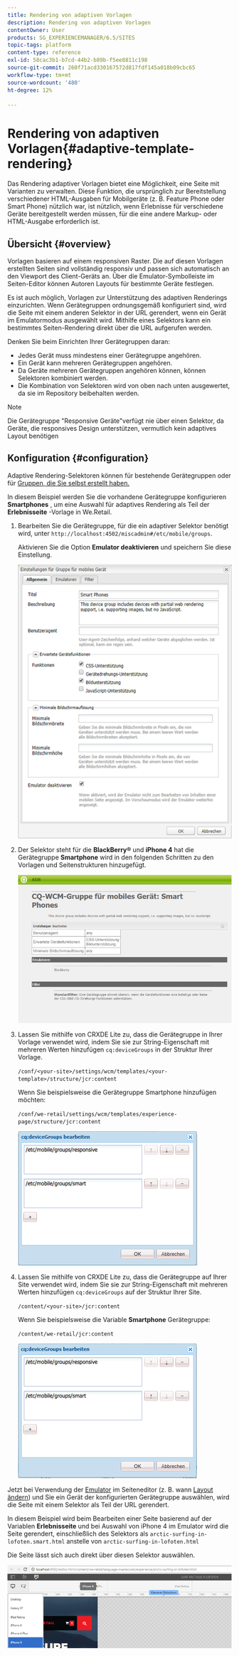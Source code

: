 ```yaml
---
title: Rendering von adaptiven Vorlagen
description: Rendering von adaptiven Vorlagen
contentOwner: User
products: SG_EXPERIENCEMANAGER/6.5/SITES
topic-tags: platform
content-type: reference
exl-id: 58cac3b1-b7cd-44b2-b89b-f5ee8811c198
source-git-commit: 260f71acd330167572d817fdf145a018b09cbc65
workflow-type: tm+mt
source-wordcount: '480'
ht-degree: 12%

---
```


# Rendering von adaptiven Vorlagen{#adaptive-template-rendering}

Das Rendering adaptiver Vorlagen bietet eine Möglichkeit, eine Seite mit Varianten zu verwalten. Diese Funktion, die ursprünglich zur Bereitstellung verschiedener HTML-Ausgaben für Mobilgeräte (z. B. Feature Phone oder Smart Phone) nützlich war, ist nützlich, wenn Erlebnisse für verschiedene Geräte bereitgestellt werden müssen, für die eine andere Markup- oder HTML-Ausgabe erforderlich ist.

## Übersicht {#overview}

Vorlagen basieren auf einem responsiven Raster. Die auf diesen Vorlagen erstellten Seiten sind vollständig responsiv und passen sich automatisch an den Viewport des Client-Geräts an. Über die Emulator-Symbolleiste im Seiten-Editor können Autoren Layouts für bestimmte Geräte festlegen.

Es ist auch möglich, Vorlagen zur Unterstützung des adaptiven Renderings einzurichten. Wenn Gerätegruppen ordnungsgemäß konfiguriert sind, wird die Seite mit einem anderen Selektor in der URL gerendert, wenn ein Gerät im Emulatormodus ausgewählt wird. Mithilfe eines Selektors kann ein bestimmtes Seiten-Rendering direkt über die URL aufgerufen werden.

Denken Sie beim Einrichten Ihrer Gerätegruppen daran:

* Jedes Gerät muss mindestens einer Gerätegruppe angehören.
* Ein Gerät kann mehreren Gerätegruppen angehören.
* Da Geräte mehreren Gerätegruppen angehören können, können Selektoren kombiniert werden.
* Die Kombination von Selektoren wird von oben nach unten ausgewertet, da sie im Repository beibehalten werden.

>[!NOTE]
>
>Die Gerätegruppe &quot;Responsive Geräte&quot;verfügt nie über einen Selektor, da Geräte, die responsives Design unterstützen, vermutlich kein adaptives Layout benötigen

## Konfiguration {#configuration}

Adaptive Rendering-Selektoren können für bestehende Gerätegruppen oder für [Gruppen, die Sie selbst erstellt haben.](/help/sites-developing/mobile.md#device-groups)

In diesem Beispiel werden Sie die vorhandene Gerätegruppe konfigurieren **Smartphones** , um eine Auswahl für adaptives Rendering als Teil der **Erlebnisseite** -Vorlage in We.Retail.

1. Bearbeiten Sie die Gerätegruppe, für die ein adaptiver Selektor benötigt wird, unter `http://localhost:4502/miscadmin#/etc/mobile/groups`.

   Aktivieren Sie die Option **Emulator deaktivieren** und speichern Sie diese Einstellung.

   ![chlimage_1-157](assets/chlimage_1-157.png)

1. Der Selektor steht für die **BlackBerry®** und **iPhone 4** hat die Gerätegruppe **Smartphone** wird in den folgenden Schritten zu den Vorlagen und Seitenstrukturen hinzugefügt.

   ![chlimage_1-158](assets/chlimage_1-158.png)

1. Lassen Sie mithilfe von CRXDE Lite zu, dass die Gerätegruppe in Ihrer Vorlage verwendet wird, indem Sie sie zur String-Eigenschaft mit mehreren Werten hinzufügen `cq:deviceGroups` in der Struktur Ihrer Vorlage.

   `/conf/<your-site>/settings/wcm/templates/<your-template>/structure/jcr:content`

   Wenn Sie beispielsweise die Gerätegruppe Smartphone hinzufügen möchten:

   `/conf/we-retail/settings/wcm/templates/experience-page/structure/jcr:content`

   ![chlimage_1-159](assets/chlimage_1-159.png)

1. Lassen Sie mithilfe von CRXDE Lite zu, dass die Gerätegruppe auf Ihrer Site verwendet wird, indem Sie sie zur String-Eigenschaft mit mehreren Werten hinzufügen `cq:deviceGroups` auf der Struktur Ihrer Site.

   `/content/<your-site>/jcr:content`

   Wenn Sie beispielsweise die Variable **Smartphone** Gerätegruppe:

   `/content/we-retail/jcr:content`

   ![chlimage_1-160](assets/chlimage_1-160.png)

Jetzt bei Verwendung der [Emulator](/help/sites-authoring/responsive-layout.md#layout-definitions-device-emulation-and-breakpoints) im Seiteneditor (z. B. wann [Layout ändern](/help/sites-authoring/responsive-layout.md)) und Sie ein Gerät der konfigurierten Gerätegruppe auswählen, wird die Seite mit einem Selektor als Teil der URL gerendert.

In diesem Beispiel wird beim Bearbeiten einer Seite basierend auf der Variablen **Erlebnisseite** und bei Auswahl von iPhone 4 im Emulator wird die Seite gerendert, einschließlich des Selektors als `arctic-surfing-in-lofoten.smart.html` anstelle von `arctic-surfing-in-lofoten.html`

Die Seite lässt sich auch direkt über diesen Selektor auswählen.

![chlimage_1-161](assets/chlimage_1-161.png)
